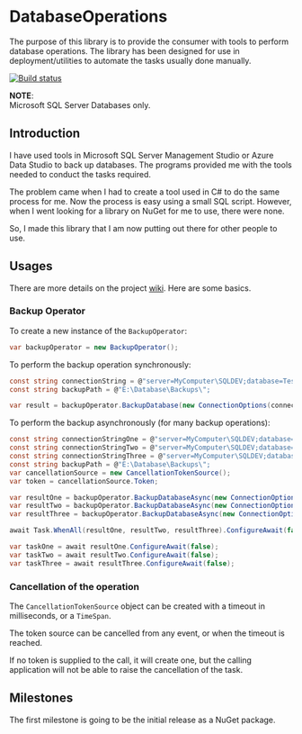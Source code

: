 # DatabaseOperations

The purpose of this library is to provide the consumer with tools to perform database operations.  The library has been designed for use in deployment/utilities to automate the tasks usually done manually.

[![Build status](https://dev.azure.com/DaeerProjects/DatabaseOperations/_apis/build/status/DatabaseOperations)](https://dev.azure.com/DaeerProjects/DatabaseOperations/_build/latest?definitionId=-1)

**NOTE**:<br />
Microsoft SQL Server Databases only.

## Introduction

I have used tools in Microsoft SQL Server Management Studio or Azure Data Studio to back up databases.  The programs provided me with the tools needed to conduct the tasks required.

The problem came when I had to create a tool used in C# to do the same process for me. Now the process is easy using a small SQL script. However, when I went looking for a library on NuGet for me to use, there were none.

So, I made this library that I am now putting out there for other people to use.

## Usages

There are more details on the project [wiki](https://github.com/daeer73/DatabaseOperations/wiki).  Here are some basics.

### Backup Operator

To create a new instance of the `BackupOperator`:

```csharp
var backupOperator = new BackupOperator();
```

To perform the backup operation synchronously:

```csharp
const string connectionString = @"server=MyComputer\SQLDEV;database=TestDatabase;Integrated Security=SSPI;Connect Timeout=5;";
const string backupPath = @"E:\Database\Backups\";

var result = backupOperator.BackupDatabase(new ConnectionOptions(connectionString, backupPath));
```

To perform the backup asynchronously (for many backup operations):

```csharp
const string connectionStringOne = @"server=MyComputer\SQLDEV;database=DatabaseOne;Integrated Security=SSPI;Connect Timeout=5;";
const string connectionStringTwo = @"server=MyComputer\SQLDEV;database=DatabaseTwo;Integrated Security=SSPI;Connect Timeout=5;";
const string connectionStringThree = @"server=MyComputer\SQLDEV;database=DatabaseTwo;Integrated Security=SSPI;Connect Timeout=5;";
const string backupPath = @"E:\Database\Backups\";
var cancellationSource = new CancellationTokenSource();
var token = cancellationSource.Token;

var resultOne = backupOperator.BackupDatabaseAsync(new ConnectionOptions(connectionStringOne, backupPath), token);
var resultTwo = backupOperator.BackupDatabaseAsync(new ConnectionOptions(connectionStringTwo, backupPath), token);
var resultThree = backupOperator.BackupDatabaseAsync(new ConnectionOptions(connectionStringThree, backupPath), token);

await Task.WhenAll(resultOne, resultTwo, resultThree).ConfigureAwait(false);

var taskOne = await resultOne.ConfigureAwait(false);
var taskTwo = await resultTwo.ConfigureAwait(false);
var taskThree = await resultThree.ConfigureAwait(false);
```

### Cancellation of the operation

The `CancellationTokenSource` object can be created with a timeout in milliseconds, or a `TimeSpan`.

The token source can be cancelled from any event, or when the timeout is reached.

If no token is supplied to the call, it will create one, but the calling application will not be able to raise the cancellation of the task.

## Milestones

The first milestone is going to be the initial release as a NuGet package.
